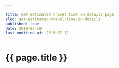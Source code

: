 ```yaml
---

title: Get estimated travel time on details page
slug: get-estimated-travel-time-on-details
published: true
date: 2019-07-10
last_modified_at: 2019-07-12
---
```


# {{ page.title }}
